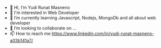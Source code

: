 - 👋 Hi, I’m Yudi Runat Masneno
- 👀 I'm interested in Web Developer
- 🌱 I’m currently learning Javascript, Nodejs, MongoDb and all about web developer
- 💞️ I’m looking to collaborate on ...
- 📫 How to reach me https://www.linkedin.com/in/yudi-runat-masneno-a03b141a7/

<!---
Yudi210398/Yudi210398 is a ✨ special ✨ repository because its `README.md` (this file) appears on your GitHub profile.
You can click the Preview link to take a look at your changes.
--->
